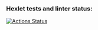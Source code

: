 ### Hexlet tests and linter status:
[![Actions Status](https://github.com/Rekunch/php-project-lvl2/workflows/hexlet-check/badge.svg)](https://github.com/Rekunch/php-project-lvl2/actions)